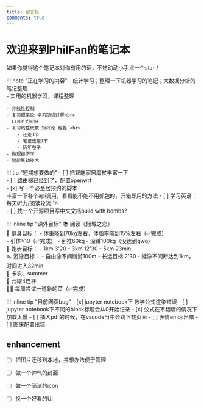 ```yaml
---
title: 留言板
comments: true
---
```


# 欢迎来到PhilFan的笔记本

如果你觉得这个笔记本对你有用的话，不妨动动小手点一个star！

!!! note "正在学习的内容"
    - 统计学习；整理一下机器学习的笔记；大数据分析的笔记整理 <br>
    - 实用的机器学习，课程整理

    - 非线性控制
    - 复习概率论 学习随机过程<br> 
    - LLM相关知识
    - 复习线性代数 矩阵论 程磊 <br> 
        - 还差3节
        - 笔记还差7节
        - 历年卷子
    - 微观经济学
    - 智能移动技术
    
    

!!! tip "短期想要做的"
    - [ ] 把智能家居魔杖丰富一下<br>
    - [ ] 路由器已经到了，配置openwrt<br>
    - [x] 写一个必至居预约的脚本<br>丰富一下各个api调用，看看能不能不用抓包的，开箱即用的方法
    - [ ] 学习英语：每天听力/阅读轮流 1h<br>
    - [ ] 找一个开源项目写中文文档build with bombs?


    
!!! inline tip "课外目标"
    📚 阅读《倾城之恋》<br>
    💪 健身目标：
        - 体重降到70kg左右，体脂率降到15%左右（✅完成）<br>
        - 引体>10（✅完成）
        - 卧推60kg
        - 深蹲100kg（没达到qwq）<br>
    🏃 跑步目标：
        - 1km 3'20
        - 3km 12'30 
        - 5km 23min<br>
    🏊 游泳目标：
        - 自由泳不间断游100m
        - 长远目标 2'30
        - 蛙泳不间断达到1km，时间进入32min<br>
    🎹 卡农、summer<br>
    🎱 台球4连杆<br>
    🧑‍🍳 每周尝试一道新的菜（✅完成）


!!! inline tip "目前网页bug"
    - [x] jupyter notebook下 数学公式渲染错误
    - [ ] jupyter notebook下不同的block标题会从0开始记录
    - [x] 公式在不翻墙的情况下加载太慢
    - [ ] 插入pdf的时候，在vscode当中会跳下载页面
    - [ ] 表情emoji出错
    - [ ] 图床配置出错

## enhancement

- [ ] 把图片迁移到本地，并想办法便于管理
- [ ] 做一个帅气的封面
- [ ] 做一个简洁的icon
- [ ] 换一个好看的UI

